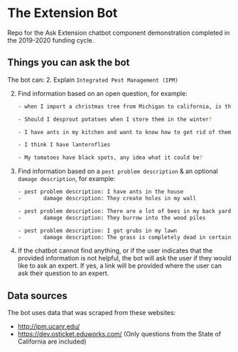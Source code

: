 # The Extension Bot

Repo for the Ask Extension chatbot component demonstration completed in the 2019-2020 funding cycle.

## Things you can ask the bot

The bot can:
2. Explain `Integrated Pest Management (IPM)`

2. Find  information based on an open question, for example:

   ```bash
   - when I import a christmas tree from Michigan to california, is there a tax I need to pay?
   ```

   ```bash
   - Should I desprout potatoes when I store them in the winter?
   ```

   ```bash
   - I have ants in my kitchen and want to know how to get rid of them
   ```

   ```bash
   - I think I have lanternflies
   ```

   ```bash
   - My tomatoes have black spots, any idea what it could be?
   ```

   

3. Find information based on a `pest problem description` & an optional `damage description`, for example:

   ```bash
   - pest problem description: I have ants in the house 
   -       damage description: They create holes in my wall
   ```

   ```bash
   - pest problem description: There are a lot of bees in my back yard
   -       damage description: They burrow into the wood piles
   ```

   ```bash
   - pest problem description: I got grubs in my lawn 
   -       damage description: The grass is completely dead in certain spots
   ```

   

5. If the chatbot cannot find anything, or if the user indicates that the provided information is not helpful, the bot will ask the user if they would like to ask an expert. If yes, a link will be provided where the user can ask their question to an expert.



## Data sources

The bot uses data that was scraped from these websites:

- http://ipm.ucanr.edu/
- https://dev.osticket.eduworks.com/  (Only questions from the State of California are included)